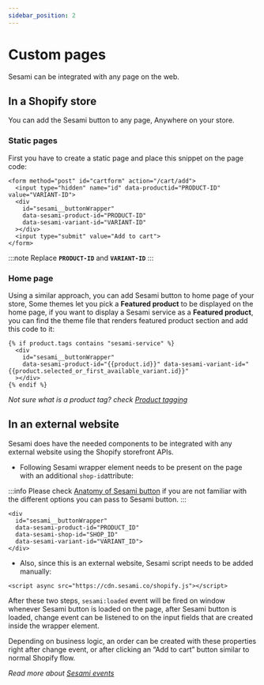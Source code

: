```yaml
---
sidebar_position: 2
---
```


# Custom pages
Sesami can be integrated with any page on the web.

## In a Shopify store
You can add the Sesami button to any page, Anywhere on your store.

### Static pages
First you have to create a static page and place this snippet on the page code:


```markup
<form method="post" id="cartform" action="/cart/add">
  <input type="hidden" name="id" data-productid="PRODUCT-ID" value="VARIANT-ID">
  <div
    id="sesami__buttonWrapper"
    data-sesami-product-id="PRODUCT-ID"
    data-sesami-variant-id="VARIANT-ID"
  ></div>
  <input type="submit" value="Add to cart">
</form>

```

:::note
Replace **`PRODUCT-ID`** and **`VARIANT-ID`**
:::

### Home page

Using a similar approach, you can add Sesami button to home page of your store, Some themes let you pick a **Featured product** to be displayed on the home page, if you want to display a Sesami service as a **Featured product**, you can find the theme file that renders featured product section and add this code to it:

```markup
{% if product.tags contains "sesami-service" %} 
  <div
    id="sesami__buttonWrapper"
    data-sesami-product-id="{{product.id}}" data-sesami-variant-id="{{product.selected_or_first_available_variant.id}}"
  ></div> 
{% endif %} 
```
*Not sure what is a product tag? check [Product tagging](/docs/storefront-integration/theme-customization#product-tagging)*

## In an external website

Sesami does have the needed components to be integrated with any external website using the Shopify storefront APIs.

- Following Sesami wrapper element needs to be present on the page with an additional `shop-id`attribute:

:::info
 Please check [Anatomy of Sesami button](/docs/storefront-integration/anatomy-of-sesami-button) if you are not familiar with the different options you can pass to Sesami button.
:::

```markup
<div
  id="sesami__buttonWrapper"
  data-sesami-product-id="PRODUCT_ID"
  data-sesami-shop-id="SHOP_ID"
  data-sesami-variant-id="VARIANT_ID">
</div>
```

- Also, since this is an external website, Sesami script needs to be added manually:

```markup
<script async src="https://cdn.sesami.co/shopify.js"></script>
```

After these two steps, `sesami:loaded` event will be fired on window whenever Sesami button is loaded on the page, after Sesami button is loaded, change event can be listened to on the input fields that are created inside the wrapper element.

Depending on business logic, an order can be created with these properties right after change event, or after clicking an “Add to cart” button similar to normal Shopify flow.

*Read more about [Sesami events](/docs/storefront-integration/anatomy-of-sesami-button#events)*
